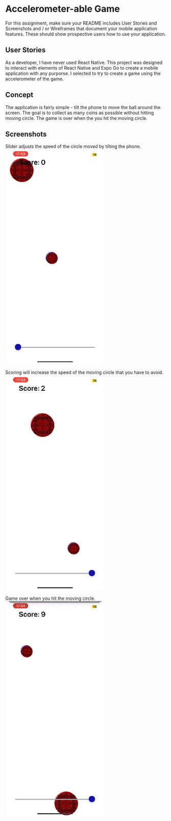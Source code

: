 # Accelerometer-able Game

For this assignment, make sure your README includes User Stories and Screenshots and / or Wireframes that document your mobile application features. These should show prospective users how to use your application.

## User Stories

As a developer, I have never used React Native. This project was designed to interact with elements of React Native and Expo Go to create a mobile application with any purporse. I selected to try to create a game using the accelerometer of the game. 

## Concept

The application is fairly simple - tilt the phone to move the ball around the screen. The goal is to collect as many coins as possible without hitting moving circle. The game is over when the you hit the moving circle.

## Screenshots

Slider adjusts the speed of the circle moved by tilting the phone.\
![Screenshot 1](./assets/phoneAppAccelerometer1.GIF)

Scoring will increase the speed of the moving circle that you have to avoid.\
![Screenshot 2](./assets/phoneAppAccelerometer2.GIF)

Game over when you hit the moving circle.\
![Screenshot 3](./assets/phoneAppAccelerometer3.GIF)
